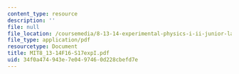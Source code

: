 ```yaml
---
content_type: resource
description: ''
file: null
file_location: /coursemedia/8-13-14-experimental-physics-i-ii-junior-lab-fall-2016-spring-2017/34f0a474943e7e0497460d228cbefd7e_MIT8_13-14F16-S17expI.pdf
file_type: application/pdf
resourcetype: Document
title: MIT8_13-14F16-S17expI.pdf
uid: 34f0a474-943e-7e04-9746-0d228cbefd7e
---
```

